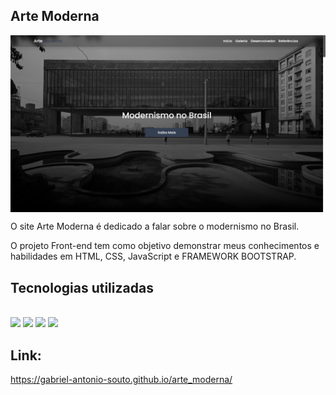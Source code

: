 ## Arte Moderna

<img align="center" with="100%" src="assets/img/fundo.png" />

O site Arte Moderna é dedicado a falar sobre o modernismo no Brasil.

O projeto Front-end tem como objetivo demonstrar meus conhecimentos e habilidades em HTML, CSS, JavaScript e FRAMEWORK BOOTSTRAP.

## Tecnologias utilizadas
<div style="display: inline_block"><br>

  <img src="https://img.shields.io/badge/HTML5-E34F26?style=for-the-badge&logo=html5&logoColor=white" />

  <img src="https://img.shields.io/badge/JavaScript-F7DF1E?style=for-the-badge&logo=javascript&logoColor=black" />

  <img src="https://img.shields.io/badge/CSS3-1572B6?style=for-the-badge&logo=css3&logoColor=white" />
  
  <img src="https://img.shields.io/badge/Bootstrap-563D7C?style=for-the-badge&logo=bootstrap&logoColor=white" />
  
</div>

## Link:

https://gabriel-antonio-souto.github.io/arte_moderna/
